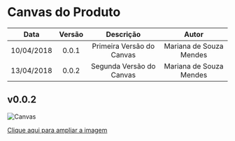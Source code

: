 # Canvas do Produto 

| Data | Versão | Descrição | Autor |
|:----:|:------:|:---------:|:-----:|
|10/04/2018|0.0.1|Primeira Versão do Canvas|Mariana de Souza Mendes|
|13/04/2018|0.0.2|Segunda Versão do Canvas| Mariana de Souza Mendes|



## v0.0.2

![Canvas](https://uploaddeimagens.com.br/images/001/372/493/original/product_canvas_%282%29.png?1523648105)

[Clique aqui para ampliar a imagem](https://uploaddeimagens.com.br/images/001/372/493/original/product_canvas_%282%29.png?1523648105)